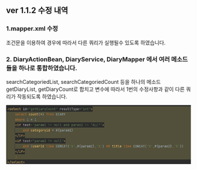 ## ver 1.1.2 수정 내역
### 1.mapper.xml 수정
조건문을 이용하여 경우에 따라서 다른 쿼리가 실행될수 있도록 하였습니다.

### 2. DiaryActionBean, DiaryService, DiaryMapper 에서 여러 메소드들을 하나로 통합하였습니다.
searchCategoriedList, searchCategoriedCount 등을 하나의 메소드 getDiaryList, getDiaryCount로 합치고 변수에 따라서 1번의 수정사항과 같이 다른 쿼리가 작동되도록 하였습니다.

![img.png](img.png)
